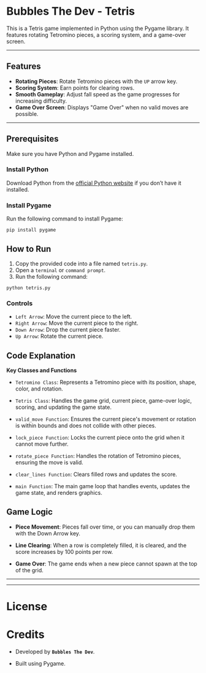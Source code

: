 # Bubbles The Dev - Tetris

This is a Tetris game implemented in Python using the Pygame library. It features rotating Tetromino pieces, a scoring system, and a game-over screen.

---

## Features

- **Rotating Pieces**: Rotate Tetromino pieces with the `UP` arrow key.
- **Scoring System**: Earn points for clearing rows.
- **Smooth Gameplay**: Adjust fall speed as the game progresses for increasing difficulty.
- **Game Over Screen**: Displays "Game Over" when no valid moves are possible.

---

## Prerequisites

Make sure you have Python and Pygame installed.

### Install Python
Download Python from the [official Python website](https://www.python.org/) if you don’t have it installed.

### Install Pygame
Run the following command to install Pygame:
```
pip install pygame
```

## How to Run
1. Copy the provided code into a file named `tetris.py`.
2. Open a `terminal` or `command prompt`.
3. Run the following command:

```
python tetris.py
```

### Controls

- `Left Arrow`: Move the current piece to the left.
- `Right Arrow`: Move the current piece to the right.
- `Down Arrow`: Drop the current piece faster.
- `Up Arrow`: Rotate the current piece.

## Code Explanation

**Key Classes and Functions**

- `Tetromino Class`: Represents a Tetromino piece with its position, shape, color, and rotation.

- `Tetris Class`: Handles the game grid, current piece, game-over logic, scoring, and updating the game state.

- `valid_move Function`: Ensures the current piece's movement or rotation is within bounds and does not collide with other pieces.

- `lock_piece Function`: Locks the current piece onto the grid when it cannot move further.

- `rotate_piece Function`: Handles the rotation of Tetromino pieces, ensuring the move is valid.

- `clear_lines Function`: Clears filled rows and updates the score.

- `main Function`: The main game loop that handles events, updates the game state, and renders graphics.

## Game Logic

- **Piece Movement**: Pieces fall over time, or you can manually drop them with the Down Arrow key.

- **Line Clearing**: When a row is completely filled, it is cleared, and the score increases by 100 points per row.

- **Game Over**: The game ends when a new piece cannot spawn at the top of the grid.

---
---


# License


# Credits

- Developed by **`Bubbles The Dev`**.

- Built using Pygame.
















